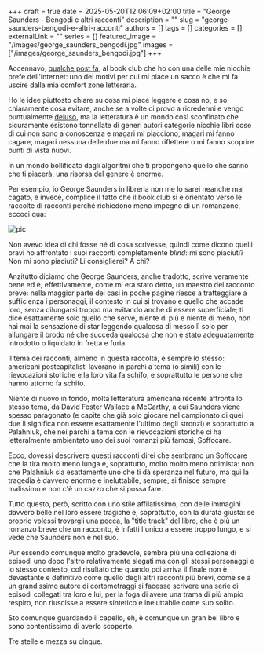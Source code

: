 +++ 
draft = true
date = 2025-05-20T12:06:09+02:00
title = "George Saunders - Bengodi e altri racconti"
description = ""
slug = "george-saunders-bengodi-e-altri-racconti"
authors = []
tags = []
categories = []
externalLink = ""
series = []
featured_image = "/images/george_saunders_bengodi.jpg"
images = ["/images/george_saunders_bengodi.jpg"]
+++

Accennavo, [qualche post fa](/posts/blackwater-la-piena), al book club che ho con una delle mie nicchie prefe dell'internet: uno dei motivi per cui mi piace un sacco è che mi fa uscire dalla mia comfort zone letteraria.

Ho le idee piuttosto chiare su cosa mi piace leggere e cosa no, e so chiaramente cosa evitare, anche se a volte ci provo a ricredermi e vengo puntualmente [deluso](/posts/il-fantasy-italiano), ma la letteratura è un mondo così sconfinato che sicuramente esistono tonnellate di generi autori categorie nicchie libri cose di cui non sono a conoscenza e magari mi piacciono, magari mi fanno cagare, magari nessuna delle due ma mi fanno riflettere o mi fanno scoprire punti di vista nuovi.

In un mondo bollificato dagli algoritmi che ti propongono quello che sanno che ti piacerà, una risorsa del genere è enorme.

Per esempio, io George Saunders in libreria non me lo sarei neanche mai cagato, e invece, complice il fatto che il book club si è orientato verso le raccolte di racconti perché richiedono meno impegno di un romanzone, eccoci qua:

![pic](/images/george_saunders_bengodi.jpg#center)

Non avevo idea di chi fosse né di cosa scrivesse, quindi come dicono quelli bravi ho affrontato i suoi racconti completamente _blind_: mi sono piaciuti? Non mi sono piaciuti? Li consiglierei? A chi?

Anzitutto diciamo che George Saunders, anche tradotto, scrive veramente bene ed è, effettivamente, come mi era stato detto, un maestro del racconto breve: nella maggior parte dei casi in poche pagine riesce a tratteggiare a sufficienza i personaggi, il contesto in cui si trovano e quello che accade loro, senza dilungarsi troppo ma evitando anche di essere superficiale; ti dice esattamente solo quello che serve, niente di più e niente di meno, non hai mai la sensazione di star leggendo qualcosa di messo lì solo per allungare il brodo né che succeda qualcosa che non è stato adeguatamente introdotto o liquidato in fretta e furia.

Il tema dei racconti, almeno in questa raccolta, è sempre lo stesso: americani postcapitalisti lavorano in parchi a tema (o simili) con le rievocazioni storiche e la loro vita fa schifo, e soprattutto le persone che hanno attorno fa schifo.

Niente di nuovo in fondo, molta letteratura americana recente affronta lo stesso tema, da David Foster Wallace a McCarthy, a cui Saunders viene spesso paragonato (e capite che già solo giocare nel campionato di quei due lì significa non essere esattamente l'ultimo degli stronzi) e soprattutto a Palahniuk, che nei parchi a tema con le rievocazioni storiche ci ha letteralmente ambientato uno dei suoi romanzi più famosi, Soffocare.

Ecco, dovessi descrivere questi racconti direi che sembrano un Soffocare che la tira molto meno lunga e, soprattutto, molto molto meno ottimista: non che Palahniuk sia esattamente uno che ti dà speranza nel futuro, ma qui la tragedia è davvero enorme e ineluttabile, sempre, si finisce sempre malissimo e non c'è un cazzo che si possa fare.

Tutto questo, però, scritto con uno stile affilatissimo, con delle immagini davvero belle nel loro essere tragiche e, soprattutto, con la durata giusta: se proprio volessi trovargli una pecca, la "title track" del libro, che è più un romanzo breve che un racconto, è infatti l'unico a essere troppo lungo, e si vede che Saunders non è nel suo.

Pur essendo comunque molto gradevole, sembra più una collezione di episodi uno dopo l'altro relativamente slegati ma con gli stessi personaggi e lo stesso contesto, col risultato che quando poi arriva il finale non è devastante e definitivo come quello degli altri racconti più brevi, come se a un grandissimo autore di cortometraggi si facesse scrivere una serie di episodi collegati tra loro e lui, per la foga di avere una trama di più ampio respiro, non riuscisse a essere sintetico e ineluttabile come suo solito.

Sto comunque guardando il capello, eh, è comunque un gran bel libro e sono contentissimo di averlo scoperto.

Tre stelle e mezza su cinque.
